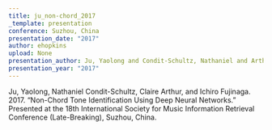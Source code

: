 ```yaml
---
title: ju_non-chord_2017
_template: presentation
conference: Suzhou, China
presentation_date: "2017"
author: ehopkins
upload: None
presentation_author: Ju, Yaolong and Condit-Schultz, Nathaniel and Arthur, Claire and Fujinaga, Ichiro
presentation_year: "2017"
---
```

Ju, Yaolong, Nathaniel Condit-Schultz, Claire Arthur, and Ichiro Fujinaga. 2017. “Non-Chord Tone Identification Using Deep Neural Networks.” Presented at the 18th International Society for Music Information Retrieval Conference (Late-Breaking), Suzhou, China.